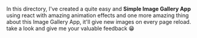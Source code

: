 In this directory, I've created a quite easy and **Simple Image Gallery App** using react with amazing animation effects and one more amazing thing about this Image Gallery App, it'll give new images on every page reload. take a look and give me your valuable feedback 😁 

